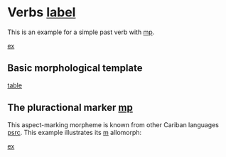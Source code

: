 # Verbs [label](verbs) 

This is an example for a simple past verb with [mp](pstse).

[ex](ctorat-42)

## Basic morphological template

[table](verb_templ)

## The pluractional marker [mp](plur)
This aspect-marking morpheme is known from other Cariban languages [psrc](mattiola2020pluractional).
This example illustrates its [m](plur2) allomorph:

[ex](ctorat-40) 

